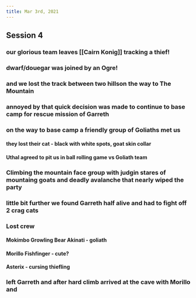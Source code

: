 ```yaml
---
title: Mar 3rd, 2021
---
```


## Session 4
### our glorious team leaves [[Cairn Konig]] tracking a thief!
### dwarf/douegar was joined by an Ogre!
### and we lost the track between two hillson the way to The Mountain
### annoyed by that quick decision was made to continue to base camp for rescue mission of Garreth
### on the way to base camp a friendly group of Goliaths met us
#### they lost their cat - black with white spots, goat skin collar
#### Uthal agreed to pit us in ball rolling game vs Goliath team
### Climbing the mountain face group with judgin stares of mountaing goats and deadly avalanche that nearly wiped the party
### little bit further we found Garreth half alive and had to fight off 2 crag cats
### Lost crew
#### Mokimbo Growling Bear Akinati - goliath
#### Morillo Fishfinger - cute?
#### Asterix - cursing thiefling
### left Garreth and after hard climb arrived at the cave with Morillo and
